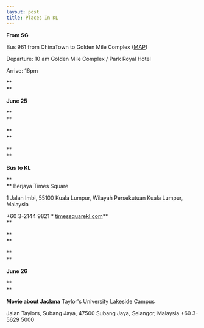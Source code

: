 ```yaml
---
layout: post
title: Places In KL
---
```

**From SG**

Bus 961 from ChinaTown to Golden Mile Complex ([MAP][0])  

Departure: 10 am Golden Mile Complex / Park Royal Hotel

Arrive: 16pm

**  
**

**June 25**

**  
**

**  
**

**  
**

**Bus to KL**

**  
**
Berjaya Times Square

1 Jalan Imbi, 55100 Kuala Lumpur, Wilayah Persekutuan Kuala Lumpur, Malaysia

+60 3-2144 9821 \* [timessquarekl.com][1]**  
**

**  
**

**  
**

**June 26**

**  
**

**Movie about Jackma**
Taylor's University Lakeside Campus 

Jalan Taylors, Subang Jaya, 47500 Subang Jaya, Selangor, Malaysia
+60 3-5629 5000

  
  


[0]: https://maps.google.com/maps?ie=UTF-8&q=Golden+Mile+Complex&fb=1&hq=Golden+Mile+Complex&hnear=0x31da11238a8b9375:0x887869cf52abf5c4,Singapore&cid=0,0,3304893425101850258&ei=cfLHUcmRMIOOrQehvoGQBA&ved=0CMMBEPwSMAc
[1]: http://timessquarekl.com